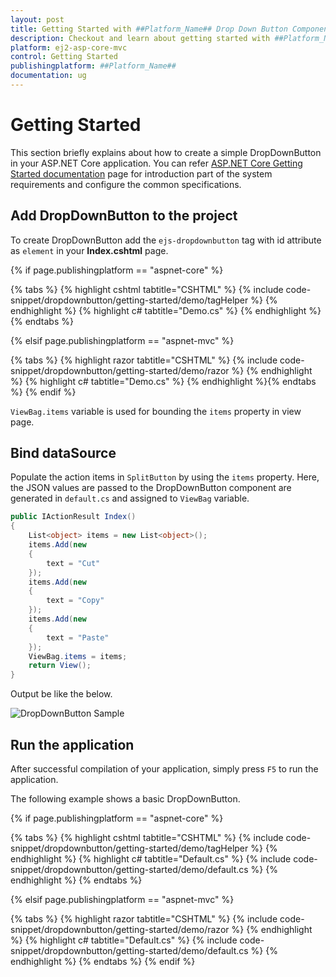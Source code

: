 ```yaml
---
layout: post
title: Getting Started with ##Platform_Name## Drop Down Button Component
description: Checkout and learn about getting started with ##Platform_Name## Drop Down Button component of Syncfusion Essential JS 2 and more details.
platform: ej2-asp-core-mvc
control: Getting Started
publishingplatform: ##Platform_Name##
documentation: ug
---
```



# Getting Started

This section briefly explains about how to create a simple DropDownButton in your ASP.NET Core application. You can refer [ASP.NET Core Getting Started documentation](../getting-started) page for introduction part of the system requirements and configure the common specifications.

## Add DropDownButton to the project

To create DropDownButton add the `ejs-dropdownbutton` tag with id attribute as `element` in your **Index.cshtml** page.

{% if page.publishingplatform == "aspnet-core" %}

{% tabs %}
{% highlight cshtml tabtitle="CSHTML" %}
{% include code-snippet/dropdownbutton/getting-started/demo/tagHelper %}
{% endhighlight %}
{% highlight c# tabtitle="Demo.cs" %}
{% endhighlight %}{% endtabs %}

{% elsif page.publishingplatform == "aspnet-mvc" %}

{% tabs %}
{% highlight razor tabtitle="CSHTML" %}
{% include code-snippet/dropdownbutton/getting-started/demo/razor %}
{% endhighlight %}
{% highlight c# tabtitle="Demo.cs" %}
{% endhighlight %}{% endtabs %}
{% endif %}



`ViewBag.items` variable is used for bounding the `items` property in view page.

## Bind dataSource

Populate the action items in `SplitButton` by using the `items` property. Here, the JSON values are passed to the DropDownButton component are generated in `default.cs` and assigned to `ViewBag` variable.

```cs
public IActionResult Index()
{
    List<object> items = new List<object>();
    items.Add(new
    {
        text = "Cut"
    });
    items.Add(new
    {
        text = "Copy"
    });
    items.Add(new
    {
        text = "Paste"
    });
    ViewBag.items = items;
    return View();
}

```

Output be like the below.

![DropDownButton Sample](./images/drop-down-button.PNG)

## Run the application

After successful compilation of your application, simply press `F5` to run the application.

The following example shows a basic DropDownButton.

{% if page.publishingplatform == "aspnet-core" %}

{% tabs %}
{% highlight cshtml tabtitle="CSHTML" %}
{% include code-snippet/dropdownbutton/getting-started/demo/tagHelper %}
{% endhighlight %}
{% highlight c# tabtitle="Default.cs" %}
{% include code-snippet/dropdownbutton/getting-started/demo/default.cs %}
{% endhighlight %}
{% endtabs %}

{% elsif page.publishingplatform == "aspnet-mvc" %}

{% tabs %}
{% highlight razor tabtitle="CSHTML" %}
{% include code-snippet/dropdownbutton/getting-started/demo/razor %}
{% endhighlight %}
{% highlight c# tabtitle="Default.cs" %}
{% include code-snippet/dropdownbutton/getting-started/demo/default.cs %}
{% endhighlight %}
{% endtabs %}
{% endif %}


